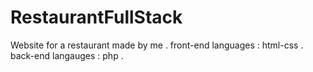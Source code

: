 # RestaurantFullStack
Website for a restaurant made by me .
front-end languages : html-css .
back-end langauges : php .
